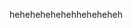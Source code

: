 hehehehehehehheheheheh

<!---
R3NAST4R/R3NAST4R is a ✨ special ✨ repository because its `README.md` (this file) appears on your GitHub profile.
You can click the Preview link to take a look at your changes.
--->
